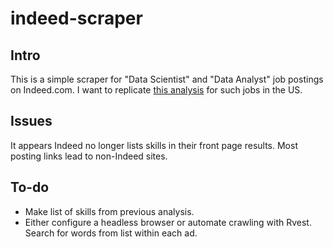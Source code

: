 # indeed-scraper

## Intro

This is a simple scraper for "Data Scientist" and "Data Analyst" job postings on Indeed.com. I want to replicate [this analysis](https://dashee87.github.io/data%20science/data-scientists-vs-data-analysts-part-1/) for such jobs in the US.

## Issues

It appears Indeed no longer lists skills in their front page results. Most posting links lead to non-Indeed sites.

## To-do

* Make list of skills from previous analysis.
* Either configure a headless browser or automate crawling with Rvest. Search for words from list within each ad.
